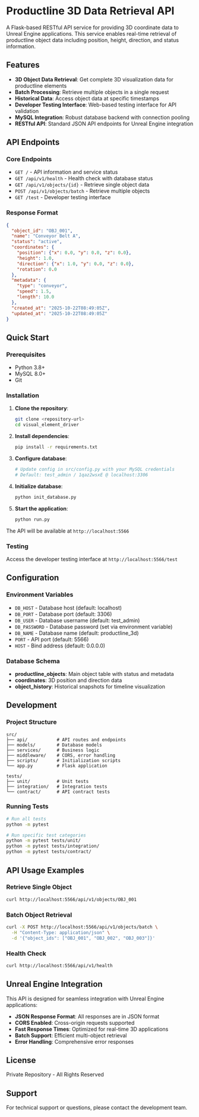 # Productline 3D Data Retrieval API

A Flask-based RESTful API service for providing 3D coordinate data to Unreal Engine applications. This service enables real-time retrieval of productline object data including position, height, direction, and status information.

## Features

- **3D Object Data Retrieval**: Get complete 3D visualization data for productline elements
- **Batch Processing**: Retrieve multiple objects in a single request
- **Historical Data**: Access object data at specific timestamps
- **Developer Testing Interface**: Web-based testing interface for API validation
- **MySQL Integration**: Robust database backend with connection pooling
- **RESTful API**: Standard JSON API endpoints for Unreal Engine integration

## API Endpoints

### Core Endpoints

- `GET /` - API information and service status
- `GET /api/v1/health` - Health check with database status
- `GET /api/v1/objects/{id}` - Retrieve single object data
- `POST /api/v1/objects/batch` - Retrieve multiple objects
- `GET /test` - Developer testing interface

### Response Format

```json
{
  "object_id": "OBJ_001",
  "name": "Conveyor Belt A",
  "status": "active",
  "coordinates": {
    "position": {"x": 0.0, "y": 0.0, "z": 0.0},
    "height": 1.0,
    "direction": {"x": 1.0, "y": 0.0, "z": 0.0},
    "rotation": 0.0
  },
  "metadata": {
    "type": "conveyor",
    "speed": 1.5,
    "length": 10.0
  },
  "created_at": "2025-10-22T08:49:05Z",
  "updated_at": "2025-10-22T08:49:05Z"
}
```

## Quick Start

### Prerequisites

- Python 3.8+
- MySQL 8.0+
- Git

### Installation

1. **Clone the repository**:
   ```bash
   git clone <repository-url>
   cd visual_element_driver
   ```

2. **Install dependencies**:
   ```bash
   pip install -r requirements.txt
   ```

3. **Configure database**:
   ```bash
   # Update config in src/config.py with your MySQL credentials
   # Default: test_admin / 1qaz2wsxE @ localhost:3306
   ```

4. **Initialize database**:
   ```bash
   python init_database.py
   ```

5. **Start the application**:
   ```bash
   python run.py
   ```

The API will be available at `http://localhost:5566`

### Testing

Access the developer testing interface at `http://localhost:5566/test`

## Configuration

### Environment Variables

- `DB_HOST` - Database host (default: localhost)
- `DB_PORT` - Database port (default: 3306)
- `DB_USER` - Database username (default: test_admin)
- `DB_PASSWORD` - Database password (set via environment variable)
- `DB_NAME` - Database name (default: productline_3d)
- `PORT` - API port (default: 5566)
- `HOST` - Bind address (default: 0.0.0.0)

### Database Schema

- **productline_objects**: Main object table with status and metadata
- **coordinates**: 3D position and direction data
- **object_history**: Historical snapshots for timeline visualization

## Development

### Project Structure

```
src/
├── api/           # API routes and endpoints
├── models/        # Database models
├── services/      # Business logic
├── middleware/    # CORS, error handling
├── scripts/       # Initialization scripts
└── app.py         # Flask application

tests/
├── unit/          # Unit tests
├── integration/   # Integration tests
└── contract/      # API contract tests
```

### Running Tests

```bash
# Run all tests
python -m pytest

# Run specific test categories
python -m pytest tests/unit/
python -m pytest tests/integration/
python -m pytest tests/contract/
```

## API Usage Examples

### Retrieve Single Object

```bash
curl http://localhost:5566/api/v1/objects/OBJ_001
```

### Batch Object Retrieval

```bash
curl -X POST http://localhost:5566/api/v1/objects/batch \
  -H "Content-Type: application/json" \
  -d '{"object_ids": ["OBJ_001", "OBJ_002", "OBJ_003"]}'
```

### Health Check

```bash
curl http://localhost:5566/api/v1/health
```

## Unreal Engine Integration

This API is designed for seamless integration with Unreal Engine applications:

- **JSON Response Format**: All responses are in JSON format
- **CORS Enabled**: Cross-origin requests supported
- **Fast Response Times**: Optimized for real-time 3D applications
- **Batch Support**: Efficient multi-object retrieval
- **Error Handling**: Comprehensive error responses

## License

Private Repository - All Rights Reserved

## Support

For technical support or questions, please contact the development team.